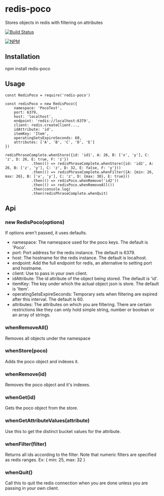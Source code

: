 # redis-poco
Stores objects in redis with filtering on attributes

[![Build Status](https://travis-ci.org/recipeshelf/redis-poco.png?branch=master)](https://travis-ci.org/recipeshelf/redis-poco)

[![NPM](https://nodei.co/npm/redis-poco.png?downloads=true)](https://www.npmjs.com/package/redis-poco)

## Installation

npm install redis-poco

## Usage

```
const RedisPoco = require('redis-poco')

const redisPoco = new RedisPoco({ 
    namespace: 'PocoTest', 
    port: 6379, 
    host: 'localhost',
    endpoint: 'redis://localhost:6379', 
    client: redis.createClient...,
    idAttribute: 'id',
    itemKey: 'Item',
    operatingSetsExpireSeconds: 60,
    attributes: ['A', 'B', 'C', 'D', 'E']
})

redisPhraseComplete.whenStore({id: 'id1', A: 26, B: ['x', 'y'], C: 'z', D: 26, E: true, F: 'z'})
            .then(() => redisPhraseComplete.whenStore({id: 'id2', A: 26, B: ['z', 'y'], C: 'z', D: 32, E: false, F: 'y'}))
            .then(() => redisPhraseComplete.whenFilter({A: {min: 26, max: 26}, B: ['x', 'y'], C: 'z', D: {max: 30}, E: true}))
            .then(() => redisPoco.whenRemove('id2'))
            .then(() => redisPoco.whenRemoveAll())
            .then(console.log)
            .then(redisPhraseComplete.whenQuit)                   
```
## Api

### new RedisPoco(options)

If options aren't passed, it uses defaults.

- namespace: The namespace used for the poco keys. The default is 'Poco'.
- port: Port address for the redis instance. The default is 6379.
- host: The hostname for the redis instance. The default is localhost.
- endpoint: Add the full endpoint for redis, an alternative to setting port and hostname. 
- client: Use to pass in your own client.
- idAttribute: The id attribute of the object being stored. The default is 'id'.
- itemKey: The key under which the actual object json is store. The default is 'Item'.
- operatingSetsExpireSeconds: Temporary sets when filtering are expired after this interval. The default is 60.
- attributes: The attributes on which you are filtering. There are certain restrictions like they can only hold simple string, number or boolean or an array of strings.

### whenRemoveAll()

Removes all objects under the namespace

### whenStore(poco)

Adds the poco object and indexes it.

### whenRemove(id)

Removes the poco object and it's indexes.

### whenGet(id)

Gets the poco object from the store.

### whenGetAttributeValues(attribute)

Use this to get the distinct bucket values for the attribute.

### whenFilter(filter)

Returns all ids according to the filter. Note that numeric filters are specified as redis ranges. Ex: { min: 25, max: 32 }

### whenQuit()

Call this to quit the redis connection when you are done unless you are passing in your own client.
